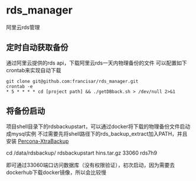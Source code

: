 # rds_manager
阿里云rds管理

## 定时自动获取备份
通过阿里云提供的rds api，下载阿里云rds一天内物理备份的文件
可以配置如下crontab来实现自动下载

<!--lang:bash-->
    git clone git@github.com:francisar/rds_manager.git
    crontab -e
    * 5 * * * * cd [project path] && ./getDBback.sh > /dev/null 2>&1


## 将备份启动
项目shell目录下的rdsbackupstart，可以通过docker将下载的物理备份文件启动成mysql实例
不过需要先将shell路径下的rds_backup_extract加入PATH，并且安装
[Percona-XtraBackup](http://www.percona.com/downloads/XtraBackup/ 'Percona-XtraBackup')
<!--lang:bash-->
cd /data/rdsbackup/
rdsbackupstart  hins.tar.gz 33060 rds7h9


即可通过33060端口访问数据库（没有权限验证），初次启动，因为需要去dockerhub下载docker镜像，所以会比较慢